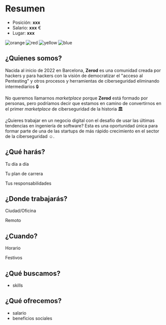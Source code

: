 # Resumen

- Posición: **xxx**
- Salario: **xxx** €
- Lugar: **xxx**

![orange](https://img.shields.io/badge/Label-orange)
![red](https://img.shields.io/badge/Label-red)
![yellow](https://img.shields.io/badge/Label-yellow)
![blue](https://img.shields.io/badge/Label-blue)

## ¿Quienes somos?

Nacida al inicio de 2022 en Barcelona, **Zerod** es una comunidad creada por hackers y para hackers con la visión de democratizar el "acceso al Pentesting" y otros procesos y herramientas de ciberseguridad eliminando intermediarios 🔒

No queremos llamarnos *marketplace* porque **Zerod** está formado por personas, pero podríamos decir que estamos en camino de convertirnos en el primer *marketplace* de ciberseguridad de la historia 🏛️

¿Quieres trabajar en un negocio digital con el desafío de usar las últimas tendencias en ingeniería de software? Esta es una oportunidad única para formar parte de una de las startups de más rápido crecimiento en el sector de la ciberseguridad ☺.

## ¿Qué harás? 

Tu día a día

Tu plan de carrera

Tus responsabilidades

## ¿Donde trabajarás?

Ciudad/Oficina

Remoto

## ¿Cuando?

Horario

Festivos

## ¿Qué buscamos?

- skills

## ¿Qué ofrecemos?

- salario
- beneficios sociales
